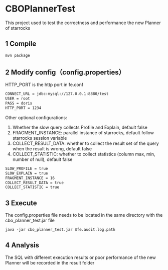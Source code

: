 # CBOPlannerTest
This project used to test the correctness and performance the new Planner of starrocks

## 1 Compile
```dtd
mvn package
```
## 2 Modify config（config.properties）
HTTP_PORT is the http port in fe.conf

```dtd
CONNECT_URL = jdbc:mysql://127.0.0.1:8880/test
USER = root
PASS = doris
HTTP_PORT = 1234
```

Other optional configurations:
1. Whether the slow query collects Profile and Explain, default false
2. FRAGMENT_INSTANCE: parallel instance of starrocks, default follow starrocks session variable 
3. COLLECT_RESULT_DATA: whether to collect the result set of the query when the result is wrong, default false
4. COLLECT_STATISTIC: whether to collect statistics (column max, min, number of null), default false
```dtd
SLOW_PROFILE = true
SLOW_EXPLAIN = true
FRAGMENT_INSTANCE = 16
COLLECT_RESULT_DATA = true
COLLECT_STATISTIC = true
```
## 3 Execute
The config.properties file needs to be located in the same directory with the cbo_planner_test.jar file

```dtd
java -jar cbo_planner_test.jar $fe.audit.log.path
```

## 4 Analysis
The SQL with different execution results or poor performance of the new Planner will be recorded in the result folder
